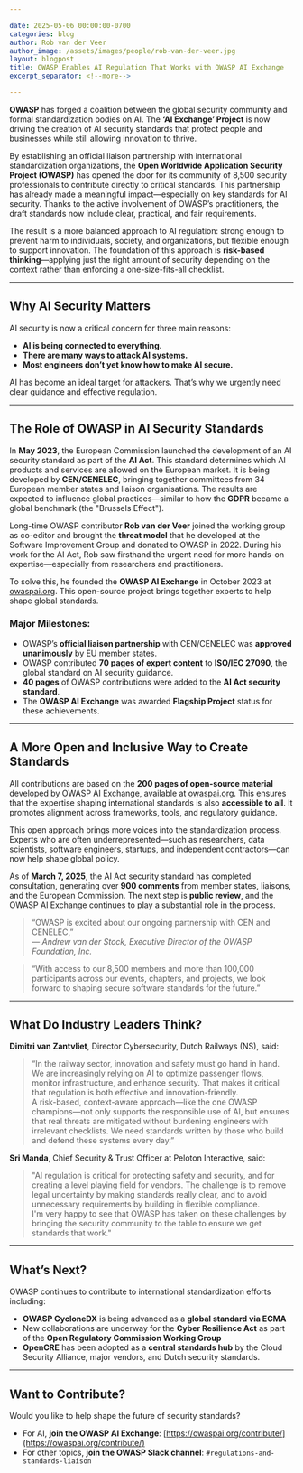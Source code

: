 ```yaml
---

date: 2025-05-06 00:00:00-0700
categories: blog
author: Rob van der Veer
author_image: /assets/images/people/rob-van-der-veer.jpg
layout: blogpost
title: OWASP Enables AI Regulation That Works with OWASP AI Exchange
excerpt_separator: <!--more-->

---
```


**OWASP** has forged a coalition between the global security community and formal standardization bodies on AI. The **‘AI Exchange’ Project** is now driving the creation of AI security standards that protect people and businesses while still allowing innovation to thrive.

<!--more-->

By establishing an official liaison partnership with international standardization organizations, the **Open Worldwide Application Security Project (OWASP)** has opened the door for its community of 8,500 security professionals to contribute directly to critical standards. This partnership has already made a meaningful impact—especially on key standards for AI security. Thanks to the active involvement of OWASP’s practitioners, the draft standards now include clear, practical, and fair requirements.

The result is a more balanced approach to AI regulation: strong enough to prevent harm to individuals, society, and organizations, but flexible enough to support innovation. The foundation of this approach is **risk-based thinking**—applying just the right amount of security depending on the context rather than enforcing a one-size-fits-all checklist.

---

## Why AI Security Matters

AI security is now a critical concern for three main reasons:

- **AI is being connected to everything.**
- **There are many ways to attack AI systems.**
- **Most engineers don’t yet know how to make AI secure.**

AI has become an ideal target for attackers. That’s why we urgently need clear guidance and effective regulation.

---

## The Role of OWASP in AI Security Standards

In **May 2023**, the European Commission launched the development of an AI security standard as part of the **AI Act**. This standard determines which AI products and services are allowed on the European market. It is being developed by **CEN/CENELEC**, bringing together committees from 34 European member states and liaison organisations. The results are expected to influence global practices—similar to how the **GDPR** became a global benchmark (the "Brussels Effect").

Long-time OWASP contributor **Rob van der Veer** joined the working group as co-editor and brought the **threat model** that he developed at the Software Improvement Group and donated to OWASP in 2022. During his work for the AI Act, Rob saw firsthand the urgent need for more hands-on expertise—especially from researchers and practitioners.

To solve this, he founded the **OWASP AI Exchange** in October 2023 at [owaspai.org](https://owaspai.org). This open-source project brings together experts to help shape global standards.

### Major Milestones:

- OWASP’s **official liaison partnership** with CEN/CENELEC was **approved unanimously** by EU member states.
- OWASP contributed **70 pages of expert content** to **ISO/IEC 27090**, the global standard on AI security guidance.
- **40 pages** of OWASP contributions were added to the **AI Act security standard**.
- The **OWASP AI Exchange** was awarded **Flagship Project** status for these achievements.

---

## A More Open and Inclusive Way to Create Standards

All contributions are based on the **200 pages of open-source material** developed by OWASP AI Exchange, available at [owaspai.org](https://owaspai.org). This ensures that the expertise shaping international standards is also **accessible to all**. It promotes alignment across frameworks, tools, and regulatory guidance.

This open approach brings more voices into the standardization process. Experts who are often underrepresented—such as researchers, data scientists, software engineers, startups, and independent contractors—can now help shape global policy.

As of **March 7, 2025**, the AI Act security standard has completed consultation, generating over **900 comments** from member states, liaisons, and the European Commission. The next step is **public review**, and the OWASP AI Exchange continues to play a substantial role in the process.

> “OWASP is excited about our ongoing partnership with CEN and CENELEC,”  
> — *Andrew van der Stock, Executive Director of the OWASP Foundation, Inc.*

> “With access to our 8,500 members and more than 100,000 participants across our events, chapters, and projects, we look forward to shaping secure software standards for the future.”

---

## What Do Industry Leaders Think?

**Dimitri van Zantvliet**, Director Cybersecurity, Dutch Railways (NS), said:

> “In the railway sector, innovation and safety must go hand in hand. We are increasingly relying on AI to optimize passenger flows, monitor infrastructure, and enhance security. That makes it critical that regulation is both effective and innovation-friendly.  
> A risk-based, context-aware approach—like the one OWASP champions—not only supports the responsible use of AI, but ensures that real threats are mitigated without burdening engineers with irrelevant checklists. We need standards written by those who build and defend these systems every day.”

**Sri Manda**, Chief Security & Trust Officer at Peloton Interactive, said:

> "AI regulation is critical for protecting safety and security, and for creating a level playing field for vendors. The challenge is to remove legal uncertainty by making standards really clear, and to avoid unnecessary requirements by building in flexible compliance.  
> I'm very happy to see that OWASP has taken on these challenges by bringing the security community to the table to ensure we get standards that work."

---

## What’s Next?

OWASP continues to contribute to international standardization efforts including:

- **OWASP CycloneDX** is being advanced as a **global standard via ECMA**
- New collaborations are underway for the **Cyber Resilience Act** as part of the **Open Regulatory Commission Working Group**
- **OpenCRE** has been adopted as a **central standards hub** by the Cloud Security Alliance, major vendors, and Dutch security standards.

---

## Want to Contribute?

Would you like to help shape the future of security standards?

- For AI, **join the OWASP AI Exchange**: [https://owaspai.org/contribute/](https://owaspai.org/contribute/)
- For other topics, **join the OWASP Slack channel**: `#regulations-and-standards-liaison`
